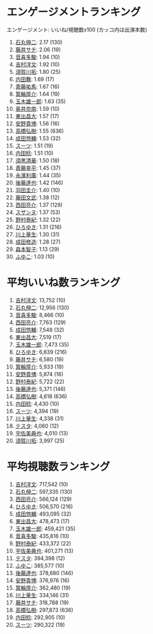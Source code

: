 # エンゲージメントランキング

 エンゲージメント: いいね/視聴数x100 (カッコ内は出演本数)

1. [石丸伸二](/rehacq_fan/people/石丸伸二): 2.17 (130)
1. [藤井サチ](/rehacq_fan/people/藤井サチ): 2.06 (19)
1. [音喜多駿](/rehacq_fan/people/音喜多駿): 1.94 (10)
1. [吉村洋文](/rehacq_fan/people/吉村洋文): 1.92 (10)
1. [須賀川拓](/rehacq_fan/people/須賀川拓): 1.80 (25)
1. [内田舞](/rehacq_fan/people/内田舞): 1.69 (17)
1. [斎藤祐馬](/rehacq_fan/people/斎藤祐馬): 1.67 (16)
1. [箕輪厚介](/rehacq_fan/people/箕輪厚介): 1.64 (19)
1. [玉木雄一郎](/rehacq_fan/people/玉木雄一郎): 1.63 (35)
1. [奥井奈南](/rehacq_fan/people/奥井奈南): 1.59 (10)
1. [東出昌大](/rehacq_fan/people/東出昌大): 1.57 (17)
1. [安野貴博](/rehacq_fan/people/安野貴博): 1.56 (16)
1. [高橋弘樹](/rehacq_fan/people/高橋弘樹): 1.55 (636)
1. [成田悠輔](/rehacq_fan/people/成田悠輔): 1.53 (32)
1. [スーツ](/rehacq_fan/people/スーツ): 1.51 (19)
1. [内田稔](/rehacq_fan/people/内田稔): 1.51 (10)
1. [須黒清華](/rehacq_fan/people/須黒清華): 1.50 (18)
1. [斎藤幸平](/rehacq_fan/people/斎藤幸平): 1.45 (37)
1. [永濱利廣](/rehacq_fan/people/永濱利廣): 1.44 (35)
1. [後藤達也](/rehacq_fan/people/後藤達也): 1.42 (146)
1. [羽田圭介](/rehacq_fan/people/羽田圭介): 1.40 (10)
1. [藤田文武](/rehacq_fan/people/藤田文武): 1.38 (12)
1. [西田亮介](/rehacq_fan/people/西田亮介): 1.37 (129)
1. [スザンヌ](/rehacq_fan/people/スザンヌ): 1.37 (53)
1. [野村泰紀](/rehacq_fan/people/野村泰紀): 1.32 (22)
1. [ひろゆき](/rehacq_fan/people/ひろゆき): 1.31 (216)
1. [川上量生](/rehacq_fan/people/川上量生): 1.30 (31)
1. [成田修造](/rehacq_fan/people/成田修造): 1.28 (27)
1. [森本智子](/rehacq_fan/people/森本智子): 1.13 (29)
1. [ふゆこ](/rehacq_fan/people/ふゆこ): 1.03 (10)


# 平均いいね数ランキング

1. [吉村洋文](/rehacq_fan/people/吉村洋文): 13,752 (10)
1. [石丸伸二](/rehacq_fan/people/石丸伸二): 12,956 (130)
1. [音喜多駿](/rehacq_fan/people/音喜多駿): 8,466 (10)
1. [西田亮介](/rehacq_fan/people/西田亮介): 7,763 (129)
1. [成田悠輔](/rehacq_fan/people/成田悠輔): 7,548 (32)
1. [東出昌大](/rehacq_fan/people/東出昌大): 7,519 (17)
1. [玉木雄一郎](/rehacq_fan/people/玉木雄一郎): 7,473 (35)
1. [ひろゆき](/rehacq_fan/people/ひろゆき): 6,639 (216)
1. [藤井サチ](/rehacq_fan/people/藤井サチ): 6,580 (19)
1. [箕輪厚介](/rehacq_fan/people/箕輪厚介): 5,933 (19)
1. [安野貴博](/rehacq_fan/people/安野貴博): 5,874 (16)
1. [野村泰紀](/rehacq_fan/people/野村泰紀): 5,722 (22)
1. [後藤達也](/rehacq_fan/people/後藤達也): 5,371 (146)
1. [高橋弘樹](/rehacq_fan/people/高橋弘樹): 4,618 (636)
1. [内田稔](/rehacq_fan/people/内田稔): 4,430 (10)
1. [スーツ](/rehacq_fan/people/スーツ): 4,394 (19)
1. [川上量生](/rehacq_fan/people/川上量生): 4,338 (31)
1. [テスタ](/rehacq_fan/people/テスタ): 4,060 (12)
1. [宇佐美典也](/rehacq_fan/people/宇佐美典也): 4,010 (13)
1. [須賀川拓](/rehacq_fan/people/須賀川拓): 3,997 (25)


# 平均視聴数ランキング

1. [吉村洋文](/rehacq_fan/people/吉村洋文): 717,542 (10)
1. [石丸伸二](/rehacq_fan/people/石丸伸二): 597,335 (130)
1. [西田亮介](/rehacq_fan/people/西田亮介): 566,124 (129)
1. [ひろゆき](/rehacq_fan/people/ひろゆき): 506,570 (216)
1. [成田悠輔](/rehacq_fan/people/成田悠輔): 493,095 (32)
1. [東出昌大](/rehacq_fan/people/東出昌大): 478,473 (17)
1. [玉木雄一郎](/rehacq_fan/people/玉木雄一郎): 459,421 (35)
1. [音喜多駿](/rehacq_fan/people/音喜多駿): 435,816 (10)
1. [野村泰紀](/rehacq_fan/people/野村泰紀): 433,372 (22)
1. [宇佐美典也](/rehacq_fan/people/宇佐美典也): 401,271 (13)
1. [テスタ](/rehacq_fan/people/テスタ): 394,398 (12)
1. [ふゆこ](/rehacq_fan/people/ふゆこ): 385,577 (10)
1. [後藤達也](/rehacq_fan/people/後藤達也): 378,680 (146)
1. [安野貴博](/rehacq_fan/people/安野貴博): 376,976 (16)
1. [箕輪厚介](/rehacq_fan/people/箕輪厚介): 362,480 (19)
1. [川上量生](/rehacq_fan/people/川上量生): 334,146 (31)
1. [藤井サチ](/rehacq_fan/people/藤井サチ): 318,788 (19)
1. [高橋弘樹](/rehacq_fan/people/高橋弘樹): 297,873 (636)
1. [内田稔](/rehacq_fan/people/内田稔): 292,905 (10)
1. [スーツ](/rehacq_fan/people/スーツ): 290,322 (19)
